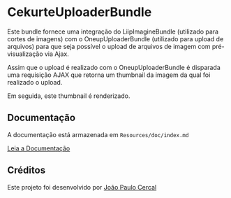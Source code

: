 CekurteUploaderBundle
=============

Este bundle fornece uma integração do LiipImagineBundle (utilizado para cortes de imagens) com o OneupUploaderBundle (utilizado para upload de arquivos) para que seja possível o upload de arquivos de imagem com pré-visualização via Ajax.

Assim que o upload é realizado com o OneupUploaderBundle é disparada uma requisição AJAX que retorna um thumbnail da imagem da qual foi realizado o upload.

Em seguida, este thumbnail é renderizado.

Documentação
-------------

A documentação está armazenada em `Resources/doc/index.md`

[Leia a Documentação](https://github.com/CekurteSistemas/CekurteUploaderBundle/blob/master/Resources/doc/index.md)

Créditos
-------------
Este projeto foi desenvolvido por [João Paulo Cercal](http://sistemas.cekurte.com "João Paulo Cercal")